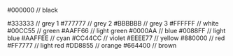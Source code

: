 #000000 // black

#333333 // grey 1
#777777 // grey 2
#BBBBBB // grey 3
#FFFFFF // white
#00CC55 // green
#AAFF66 // light green
#0000AA // blue
#0088FF // light blue
#AAFFEE // cyan
#CC44CC // violet
#EEEE77 // yellow
#880000 // red
#FF7777 // light red
#DD8855 // orange
#664400 // brown
